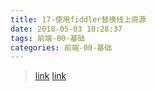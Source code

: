 ```yaml
---
title: 17-使用fiddler替换线上资源
date: 2018-05-03 10:28:37
tags: 前端-00-基础
categories: 前端-00-基础
---
```

> [link](https://blog.csdn.net/dengpeng0419/article/details/56680649) [link](https://blog.csdn.net/letasian/article/details/75021656)